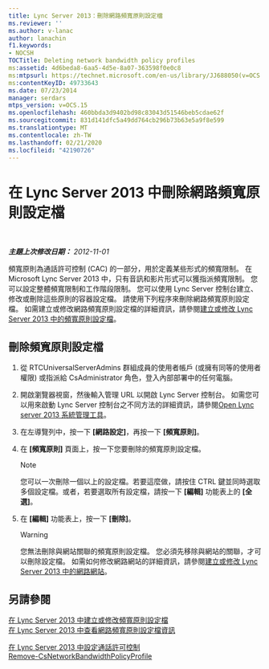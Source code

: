 ```yaml
---
title: Lync Server 2013：刪除網路頻寬原則設定檔
ms.reviewer: ''
ms.author: v-lanac
author: lanachin
f1.keywords:
- NOCSH
TOCTitle: Deleting network bandwidth policy profiles
ms:assetid: 4d6beda8-6aa5-4d5e-8a07-363598f0e0c8
ms:mtpsurl: https://technet.microsoft.com/en-us/library/JJ688050(v=OCS.15)
ms:contentKeyID: 49733643
ms.date: 07/23/2014
manager: serdars
mtps_version: v=OCS.15
ms.openlocfilehash: 460bbda3d9402bd98c83043d51546beb5cdae62f
ms.sourcegitcommit: 831d141dfc5a49dd764cb296b73b63e5a9f8e599
ms.translationtype: MT
ms.contentlocale: zh-TW
ms.lasthandoff: 02/21/2020
ms.locfileid: "42190726"
---
```

<div data-xmlns="http://www.w3.org/1999/xhtml">

<div class="topic" data-xmlns="http://www.w3.org/1999/xhtml" data-msxsl="urn:schemas-microsoft-com:xslt" data-cs="https://msdn.microsoft.com/">

<div data-asp="https://msdn2.microsoft.com/asp">

# <a name="deleting-network-bandwidth-policy-profiles-in-lync-server-2013"></a>在 Lync Server 2013 中刪除網路頻寬原則設定檔

</div>

<div id="mainSection">

<div id="mainBody">

<span> </span>

_**主題上次修改日期：** 2012-11-01_

頻寬原則為通話許可控制 (CAC) 的一部分，用於定義某些形式的頻寬限制。 在 Microsoft Lync Server 2013 中，只有音訊和影片形式可以獲指派頻寬限制。 您可以設定整體頻寬限制和工作階段限制。 您可以使用 Lync Server 控制台建立、修改或刪除這些原則的容器設定檔。 請使用下列程序來刪除網路頻寬原則設定檔。 如需建立或修改網路頻寬原則設定檔的詳細資訊，請參閱[建立或修改 Lync Server 2013 中的頻寬原則設定檔](lync-server-2013-creating-or-modifying-bandwidth-policy-profiles.md)。

<div>

## <a name="to-delete-a-bandwidth-policy-profile"></a>刪除頻寬原則設定檔

1.  從 RTCUniversalServerAdmins 群組成員的使用者帳戶 (或擁有同等的使用者權限) 或指派給 CsAdministrator 角色，登入內部部署中的任何電腦。

2.  開啟瀏覽器視窗，然後輸入管理 URL 以開啟 Lync Server 控制台。 如需您可以用來啟動 Lync Server 控制台之不同方法的詳細資訊，請參閱[Open Lync server 2013 系統管理工具](lync-server-2013-open-lync-server-administrative-tools.md)。

3.  在左導覽列中，按一下 **[網路設定]**，再按一下 **[頻寬原則]**。

4.  在 **[頻寬原則]** 頁面上，按一下您要刪除的頻寬原則設定檔。
    
    <div>
    

    > [!NOTE]  
    > 您可以一次刪除一個以上的設定檔。若要這麼做，請按住 CTRL 鍵並同時選取多個設定檔。或者，若要選取所有設定檔，請按一下 <STRONG>[編輯]</STRONG> 功能表上的 <STRONG>[全選]</STRONG>。

    
    </div>

5.  在 **[編輯]** 功能表上，按一下 **[刪除]**。
    
    <div>
    

    > [!WARNING]  
    > 您無法刪除與網站關聯的頻寬原則設定檔。 您必須先移除與網站的關聯，才可以刪除設定檔。 如需如何修改網路網站的詳細資訊，請參閱<A href="lync-server-2013-creating-or-modifying-network-sites.md">建立或修改 Lync Server 2013 中的網路網站</A>。

    
    </div>

</div>

<div>

## <a name="see-also"></a>另請參閱


[在 Lync Server 2013 中建立或修改頻寬原則設定檔](lync-server-2013-creating-or-modifying-bandwidth-policy-profiles.md)  
[在 Lync Server 2013 中查看網路頻寬原則設定檔資訊](lync-server-2013-viewing-network-bandwidth-policy-profile-information.md)  


[在 Lync Server 2013 中設定通話許可控制](lync-server-2013-configure-call-admission-control.md)  
[Remove-CsNetworkBandwidthPolicyProfile](https://docs.microsoft.com/powershell/module/skype/Remove-CsNetworkBandwidthPolicyProfile)  
  

</div>

</div>

<span> </span>

</div>

</div>

</div>

